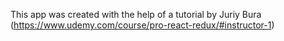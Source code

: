 This app was created with the help of a tutorial by Juriy Bura (https://www.udemy.com/course/pro-react-redux/#instructor-1)


 